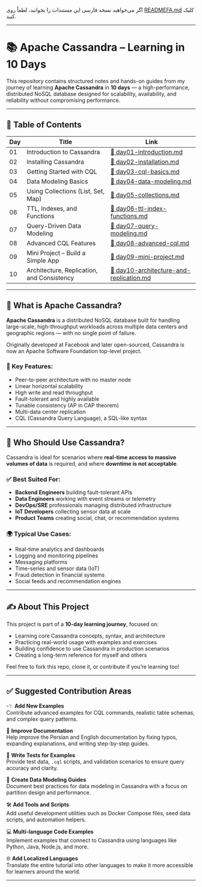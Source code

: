 اگر می‌خواهید نسخه فارسی این مستندات را بخوانید، لطفاً روی [READMEFA.md](./READMEFA.md) کلیک کنید.

---

# 📚 Apache Cassandra – Learning in 10 Days

This repository contains structured notes and hands-on guides from my journey of learning **Apache Cassandra** in **10 days** — a high-performance, distributed NoSQL database designed for scalability, availability, and reliability without compromising performance.

---

## 📌 Table of Contents

| Day | Title | Link |
|-----|-------|------|
| 01 | Introduction to Cassandra | [📄 day01-introduction.md](./docs/en/day01-introduction.md) |
| 02 | Installing Cassandra | [📄 day02-installation.md](./docs/en/day02-installation.md) |
| 03 | Getting Started with CQL | [📄 day03-cql-basics.md](./docs/en/day03-cql-basics.md) |
| 04 | Data Modeling Basics | [📄 day04-data-modeling.md](./docs/en/day04-data-modeling.md) |
| 05 | Using Collections (List, Set, Map) | [📄 day05-collections.md](./docs/en/day05-collections.md) |
| 06 | TTL, Indexes, and Functions | [📄 day06-ttl-index-functions.md](./docs/en/day06-ttl-index-functions.md) |
| 07 | Query-Driven Data Modeling | [📄 day07-query-modeling.md](./docs/en/day07-query-modeling.md) |
| 08 | Advanced CQL Features | [📄 day08-advanced-cql.md](./docs/en/day08-advanced-cql.md) |
| 09 | Mini Project – Build a Simple App | [📄 day09-mini-project.md](./docs/en/day09-mini-project.md) |
| 10 | Architecture, Replication, and Consistency | [📄 day10-architecture-and-replication.md](./docs/en/day10-architecture-and-replication.md) |

---

## 🧠 What is Apache Cassandra?

**Apache Cassandra** is a distributed NoSQL database built for handling large-scale, high-throughput workloads across multiple data centers and geographic regions — with no single point of failure.

Originally developed at Facebook and later open-sourced, Cassandra is now an Apache Software Foundation top-level project.

### 🔧 Key Features:

- Peer-to-peer architecture with no master node
- Linear horizontal scalability
- High write and read throughput
- Fault-tolerant and highly available
- Tunable consistency (AP in CAP theorem)
- Multi-data center replication
- CQL (Cassandra Query Language), a SQL-like syntax

---

## 👥 Who Should Use Cassandra?

Cassandra is ideal for scenarios where **real-time access to massive volumes of data** is required, and where **downtime is not acceptable**.

### ✅ Best Suited For:

- **Backend Engineers** building fault-tolerant APIs
- **Data Engineers** working with event streams or telemetry
- **DevOps/SRE** professionals managing distributed infrastructure
- **IoT Developers** collecting sensor data at scale
- **Product Teams** creating social, chat, or recommendation systems

### 🌍 Typical Use Cases:

- Real-time analytics and dashboards
- Logging and monitoring pipelines
- Messaging platforms
- Time-series and sensor data (IoT)
- Fraud detection in financial systems
- Social feeds and recommendation engines

---

## ✍️ About This Project

This project is part of a **10-day learning journey**, focused on:

- Learning core Cassandra concepts, syntax, and architecture
- Practicing real-world usage with examples and exercises
- Building confidence to use Cassandra in production scenarios
- Creating a long-term reference for myself and others

Feel free to fork this repo, clone it, or contribute if you’re learning too!

---

## ✅ Suggested Contribution Areas

-✨ **Add New Examples**  
  Contribute advanced examples for CQL commands, realistic table schemas, and complex query patterns.

 📝 **Improve Documentation**  
  Help improve the Persian and English documentation by fixing typos, expanding explanations, and writing step-by-step guides.

 🧪 **Write Tests for Examples**  
  Provide test data, `.cql` scripts, and validation scenarios to ensure query accuracy and clarity.

 📐 **Create Data Modeling Guides**  
  Document best practices for data modeling in Cassandra with a focus on partition design and performance.

 🛠️ **Add Tools and Scripts**  
  Add useful development utilities such as Docker Compose files, seed data scripts, and automation helpers.

 💻 **Multi-language Code Examples**  
  Implement examples that connect to Cassandra using languages like Python, Java, Node.js, and more.

 🌐 **Add Localized Languages**  
  Translate the entire tutorial into other languages to make it more accessible for learners around the world.

---
